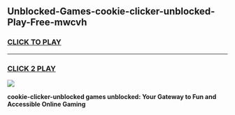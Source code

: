 
## Unblocked-Games-cookie-clicker-unblocked-Play-Free-mwcvh
<h3>
<a href="https://premium76.site?title=cookie-clicker-unblocked&ref=23A">CLICK TO PLAY</a></h3>
<hr>

<h3>
<a href="https://premium76.site?title=cookie-clicker-unblocked&ref=23A">CLICK 2 PLAY</a>
  
</h3>

<a href="https://premium76.site?title=cookie-clicker-unblocked&ref=23A"><img src="https://clearcache.store/games.png"></a>


**cookie-clicker-unblocked games unblocked: Your Gateway to Fun and Accessible Online Gaming**
